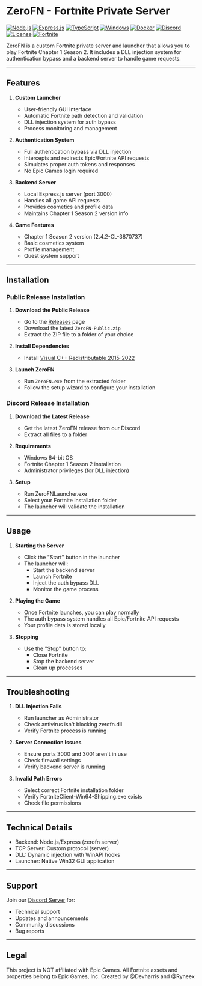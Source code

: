 # ZeroFN - Fortnite Private Server
[![Node.js](https://img.shields.io/badge/Node.js-20.x-339933?style=for-the-badge&logo=nodedotjs&logoColor=white)](https://nodejs.org/)
[![Express.js](https://img.shields.io/badge/Express.js-4.x-000000?style=for-the-badge&logo=express&logoColor=white)](https://expressjs.com/)
[![TypeScript](https://img.shields.io/badge/TypeScript-5.x-007ACC?style=for-the-badge&logo=typescript&logoColor=white)](https://www.typescriptlang.org/)
[![Windows](https://img.shields.io/badge/Windows-10%2B-0078D6?style=for-the-badge&logo=windows&logoColor=white)](https://www.microsoft.com/windows)
[![Docker](https://img.shields.io/badge/Docker-24.x-2496ED?style=for-the-badge&logo=docker&logoColor=white)](https://www.docker.com/)
[![Discord](https://img.shields.io/badge/Discord-Join%20Us!-5865F2?style=for-the-badge&logo=discord&logoColor=white)](https://discord.gg/yCY4FTMPdK)
[![License](https://img.shields.io/badge/License-MIT-yellow.svg?style=for-the-badge&labelColor=black)](https://opensource.org/licenses/MIT)
[![Fortnite](https://img.shields.io/badge/Fortnite-C1S2-2F2D2E?style=for-the-badge&logo=fortnite&logoColor=white)](https://www.epicgames.com/fortnite/)

ZeroFN is a custom Fortnite private server and launcher that allows you to play Fortnite Chapter 1 Season 2. It includes a DLL injection system for authentication bypass and a backend server to handle game requests.

---

## Features

1. **Custom Launcher**
   - User-friendly GUI interface
   - Automatic Fortnite path detection and validation
   - DLL injection system for auth bypass
   - Process monitoring and management

2. **Authentication System** 
   - Full authentication bypass via DLL injection
   - Intercepts and redirects Epic/Fortnite API requests
   - Simulates proper auth tokens and responses
   - No Epic Games login required

3. **Backend Server**
   - Local Express.js server (port 3000)
   - Handles all game API requests
   - Provides cosmetics and profile data
   - Maintains Chapter 1 Season 2 version info

4. **Game Features**
   - Chapter 1 Season 2 version (2.4.2-CL-3870737)
   - Basic cosmetics system
   - Profile management
   - Quest system support

---

## Installation

### Public Release Installation
1. **Download the Public Release**
   - Go to the [Releases](https://github.com/HarrisSagiris/ZeroFN/releases) page
   - Download the latest `ZeroFN-Public.zip`
   - Extract the ZIP file to a folder of your choice

2. **Install Dependencies**
   - Install [Visual C++ Redistributable 2015-2022](https://aka.ms/vs/17/release/vc_redist.x64.exe)

3. **Launch ZeroFN**
   - Run `ZeroFN.exe` from the extracted folder
   - Follow the setup wizard to configure your installation

### Discord Release Installation
1. **Download the Latest Release**
   - Get the latest ZeroFN release from our Discord
   - Extract all files to a folder

2. **Requirements**
   - Windows 64-bit OS
   - Fortnite Chapter 1 Season 2 installation
   - Administrator privileges (for DLL injection)

3. **Setup**
   - Run ZeroFNLauncher.exe
   - Select your Fortnite installation folder
   - The launcher will validate the installation

---

## Usage

1. **Starting the Server**
   - Click the "Start" button in the launcher
   - The launcher will:
     - Start the backend server
     - Launch Fortnite
     - Inject the auth bypass DLL
     - Monitor the game process

2. **Playing the Game**
   - Once Fortnite launches, you can play normally
   - The auth bypass system handles all Epic/Fortnite API requests
   - Your profile data is stored locally

3. **Stopping**
   - Use the "Stop" button to:
     - Close Fortnite
     - Stop the backend server
     - Clean up processes

---

## Troubleshooting

1. **DLL Injection Fails**
   - Run launcher as Administrator
   - Check antivirus isn't blocking zerofn.dll
   - Verify Fortnite process is running

2. **Server Connection Issues**
   - Ensure ports 3000 and 3001 aren't in use
   - Check firewall settings
   - Verify backend server is running

3. **Invalid Path Errors**
   - Select correct Fortnite installation folder
   - Verify FortniteClient-Win64-Shipping.exe exists
   - Check file permissions

---

## Technical Details

- Backend: Node.js/Express (zerofn server)
- TCP Server: Custom protocol (server)
- DLL: Dynamic injection with WinAPI hooks
- Launcher: Native Win32 GUI application

---

## Support

Join our [Discord Server](https://discord.gg/yCY4FTMPdK) for:
- Technical support
- Updates and announcements
- Community discussions
- Bug reports

---

## Legal

This project is NOT affiliated with Epic Games.
All Fortnite assets and properties belong to Epic Games, Inc.
Created by @Devharris and @Ryneex
